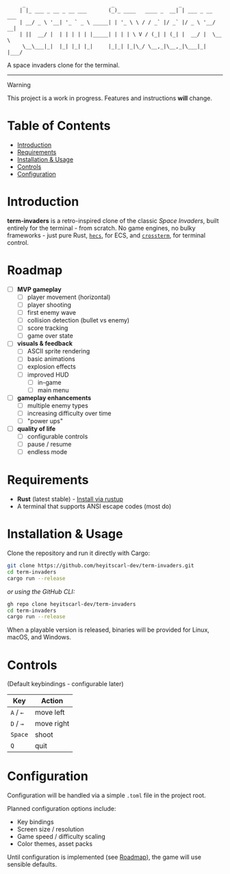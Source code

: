 ```
     _                            _                     _               
    | |_ ___ _ __ _ __ ___       (_)_ ____   ____ _  __| | ___ _ __ ___ 
    | __/ _ \ '__| '_ ` _ \ _____| | '_ \ \ / / _` |/ _` |/ _ \ '__/ __|
    | ||  __/ |  | | | | | |_____| | | | \ V / (_| | (_| |  __/ |  \__ \
     \__\___|_|  |_| |_| |_|     |_|_| |_|\_/ \__,_|\__,_|\___|_|  |___/
```

A space invaders clone for the terminal.

---

> [!WARNING]
> This project is a work in progress. Features and
> instructions **will** change. 

# Table of Contents

- [Introduction](#introduction)
- [Requirements](#requirements)
- [Installation & Usage](#installation--usage)
- [Controls](#controls)
- [Configuration](#configuration)

# Introduction

**term-invaders** is a retro-inspired clone of the classic _Space Invaders_, built 
entirely for the terminal - from scratch. No game engines, no bulky frameworks - just
pure Rust, [`hecs`](https://github.com/Ralith/hecs), for ECS, and 
[`crossterm`](https://github.com/crossterm-rs/crossterm), for terminal control.

# Roadmap

- [ ] **MVP gameplay**
    - [ ] player movement (horizontal)
    - [ ] player shooting 
    - [ ] first enemy wave
    - [ ] collision detection (bullet vs enemy)
    - [ ] score tracking
    - [ ] game over state
- [ ] **visuals & feedback**
    - [ ] ASCII sprite rendering
    - [ ] basic animations
    - [ ] explosion effects
    - [ ] improved HUD
        - [ ] in-game 
        - [ ] main menu
- [ ] **gameplay enhancements**
    - [ ] multiple enemy types 
    - [ ] increasing difficulty over time 
    - [ ] "power ups"
- [ ] **quality of life**
    - [ ] configurable controls 
    - [ ] pause / resume 
    - [ ] endless mode

# Requirements

- **Rust** (latest stable) - [Install via rustup](https://rustup.rs/)
- A terminal that supports ANSI escape codes (most do)

# Installation & Usage 

Clone the repository and run it directly with Cargo:

```bash
git clone https://github.com/heyitscarl-dev/term-invaders.git 
cd term-invaders 
cargo run --release
```

_or using the GitHub CLI:_

```bash
gh repo clone heyitscarl-dev/term-invaders
cd term-invaders 
cargo run --release
```

When a playable version is released, binaries will be provided for Linux, macOS, and Windows.

# Controls

(Default keybindings - configurable later)

| Key       | Action                                        |
| --------- | --------------------------------------------- |
| `A` / `←` | move left                                     |
| `D` / `→` | move right                                    |
| `Space`   | shoot                                         |
| `Q`       | quit                                          |

# Configuration

Configuration will be handled via a simple `.toml` file in the project root. 

Planned configuration options include:

- Key bindings 
- Screen size / resolution
- Game speed / difficulty scaling 
- Color themes, asset packs

Until configuration is implemented (see [Roadmap](#roadmap)), the game will use sensible defaults.
